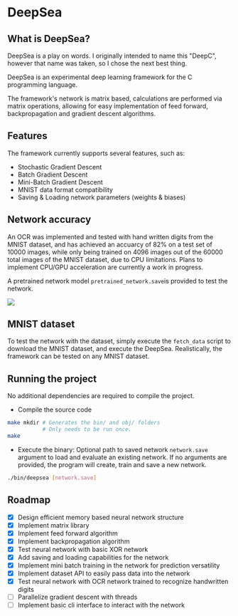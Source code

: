 # DeepSea

## What is DeepSea?

DeepSea is a play on words. I originally intended to name this "DeepC", however that name was taken, so I chose the next best thing.

DeepSea is an experimental deep learning framework for the C programming language.

The framework's network is matrix based, calculations are performed via matrix operations, allowing for easy implementation of feed forward, backpropagation and gradient descent algorithms.

## Features

The framework currently supports several features, such as:

* Stochastic Gradient Descent
* Batch Gradient Descent
* Mini-Batch Gradient Descent
* MNIST data format compatibility
* Saving & Loading network parameters (weights & biases)

## Network accuracy
An OCR was implemented and tested with hand written digits from the MNIST dataset, and has achieved an accuarcy of 82% on a test set of 10000 images, while only being trained on 4096 images out of the 60000 total images of the MNIST dataset, due to CPU limitations. Plans to implement CPU/GPU acceleration are currently a work in progress.

A pretrained network model `pretrained_network.save`is provided to test the network.

![](https://i.imgur.com/xa4Z45A.png)

## MNIST dataset

To test the network with the dataset, simply execute the `fetch_data` script to download the MNIST dataset, and execute the DeepSea. Realistically, the framework can be tested on any MNIST dataset.

## Running the project

No additional dependencies are required to compile the project.

* Compile the source code
```bash
make mkdir # Generates the bin/ and obj/ folders
           # Only needs to be run once.
make
```

* Execute the binary: Optional path to saved network `network.save` argument to load and evaluate an existing network. If no arguments are provided, the program will create, train and save a new network.
```bash
./bin/deepsea [network.save]
```

## Roadmap

* [x] Design efficient memory based neural network structure
* [x] Implement matrix library
* [x] Implement feed forward algorithm
* [x] Implement backpropagation algorithm
* [x] Test neural network with basic XOR network
* [x] Add saving and loading capabilities for the network
* [x] Implement mini batch training in the network for prediction versatility
* [X] Implement dataset API to easily pass data into the network
* [x] Test neural network with OCR network trained to recognize handwritten digits
* [ ] Parallelize gradient descent with threads
* [ ] Implement basic cli interface to interact with the network
